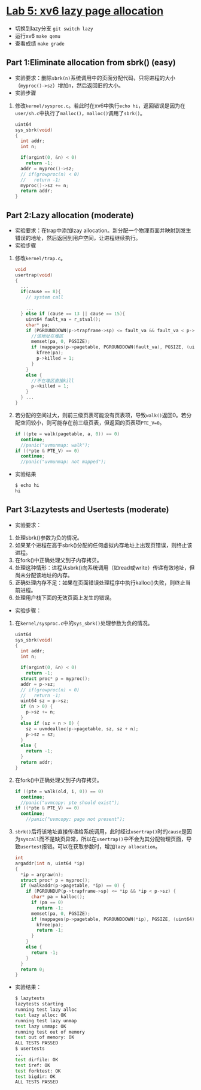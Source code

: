 # [Lab 5: xv6 lazy page allocation](https://pdos.csail.mit.edu/6.828/2020/labs/lazy.html)

- 切换到lazy分支 `git switch lazy`
- 运行xv6 `make qemu`
- 查看成绩 `make grade`

## Part 1:Eliminate allocation from sbrk() (easy)

- 实验要求：删除`sbrk(n)`系统调用中的页面分配代码，只将进程的大小（`myproc()->sz`）增加n，然后返回旧的大小。
- 实验步骤
  
1. 修改`kernel/sysproc.c`。若此时在xv6中执行`echo hi`，返回错误是因为在`user/sh.c`中执行了`malloc()`，`malloc()`调用了`sbrk()`。

    ```c++
    uint64
    sys_sbrk(void)
    {
      int addr;
      int n;

      if(argint(0, &n) < 0)
        return -1;
      addr = myproc()->sz;
      // if(growproc(n) < 0)
      //   return -1;
      myproc()->sz += n;
      return addr;
    }    
    ```

## Part 2:Lazy allocation (moderate)

- 实验要求：在trap中添加lzay allocation。新分配一个物理页面并映射到发生错误的地址，然后返回到用户空间，让进程继续执行。
- 实验步骤

1. 修改`kernel/trap.c`。

    ```c++
    void
    usertrap(void)
    {
      ...
      if(cause == 8){
        // system call

        ...
      } else if (cause == 13 || cause == 15){
        uint64 fault_va = r_stval();
        char* pa;
        if (PGROUNDDOWN(p->trapframe->sp) <= fault_va && fault_va < p->sz && (pa = kalloc()) != 0) {
          //该地址在堆区
          memset(pa, 0, PGSIZE);
          if (mappages(p->pagetable, PGROUNDDOWN(fault_va), PGSIZE, (uint64)pa, PTE_R | PTE_W | PTE_X | PTE_U) != 0) {
            kfree(pa);
            p->killed = 1;
          }
        }
        else {
          //不在堆区直接kill
          p->killed = 1;
        }
      } ...
    } 
    ```

2. 若分配的空间过大，则前三级页表可能没有页表项，导致`walk()`返回0。若分配空间较小，则可能存在前三级页表，但返回的页表项`PTE_V=0`。

    ```c++
    if ((pte = walk(pagetable, a, 0)) == 0)
      continue;
      //panic("uvmunmap: walk");
    if ((*pte & PTE_V) == 0)
      continue;
      //panic("uvmunmap: not mapped");
    ```

- 实验结果

    ```bash
    $ echo hi
    hi    
    ```

## Part 3:Lazytests and Usertests (moderate)

- 实验要求：

1. 处理sbrk()参数为负的情况。
2. 如果某个进程在高于sbrk()分配的任何虚拟内存地址上出现页错误，则终止该进程。
3. 在fork()中正确处理父到子内存拷贝。
4. 处理这种情形：进程从sbrk()向系统调用（如read或write）传递有效地址，但尚未分配该地址的内存。
5. 正确处理内存不足：如果在页面错误处理程序中执行kalloc()失败，则终止当前进程。
6. 处理用户栈下面的无效页面上发生的错误。

- 实验步骤：

1. 在`kernel/sysproc.c`中的`sys_sbrk()`处理参数为负的情况。

    ```c++
    uint64
    sys_sbrk(void)
    {
      int addr;
      int n;

      if(argint(0, &n) < 0)
        return -1;
      struct proc* p = myproc();
      addr = p->sz;
      // if(growproc(n) < 0)
      //   return -1;
      uint64 sz = p->sz;
      if (n > 0) {
        p->sz += n;
      }
      else if (sz + n > 0) {
        sz = uvmdealloc(p->pagetable, sz, sz + n);
        p->sz = sz;
      }
      else {
        return -1;
      }
      return addr;
    }
    ```

2. 在fork()中正确处理父到子内存拷贝。

    ```c++
    if ((pte = walk(old, i, 0)) == 0)
      continue;
      //panic("uvmcopy: pte should exist");
    if ((*pte & PTE_V) == 0)
      continue;
        //panic("uvmcopy: page not present");
    ```

3. `sbrk()`后将该地址直接传递给系统调用，此时经过`usertrap()`时的`cause`是因为`syscall`而不是缺页异常，所以在`usertrap()`中不会为其分配物理页面，导致`usertest`报错。可以在获取参数时，增加`lazy allocation`。

    ```c++
    int
    argaddr(int n, uint64 *ip)
    {
      *ip = argraw(n);
      struct proc* p = myproc();
      if (walkaddr(p->pagetable, *ip) == 0) {
        if (PGROUNDUP(p->trapframe->sp) <= *ip && *ip < p->sz) {
          char* pa = kalloc();
          if (pa == 0)
            return -1;
          memset(pa, 0, PGSIZE);
          if (mappages(p->pagetable, PGROUNDDOWN(*ip), PGSIZE, (uint64)pa, PTE_R | PTE_W | PTE_X | PTE_U) != 0) {
            kfree(pa);
            return -1;
          }
        }
        else {
          return -1;
        }
      }
      return 0;
    }    
    ```

- 实验结果：

    ```bash
    $ lazytests
    lazytests starting
    running test lazy alloc
    test lazy alloc: OK
    running test lazy unmap
    test lazy unmap: OK
    running test out of memory
    test out of memory: OK
    ALL TESTS PASSED
    $ usertests
    ...
    test dirfile: OK
    test iref: OK
    test forktest: OK
    test bigdir: OK
    ALL TESTS PASSED
    ```
